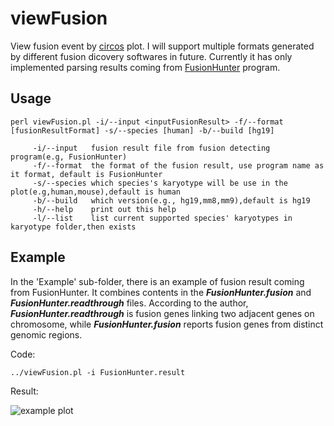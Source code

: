 viewFusion
==========

View fusion event by [circos](http://circos.ca/) plot. I will support multiple formats generated by 
different fusion dicovery softwares in future. Currently it has only implemented parsing results 
coming from [FusionHunter](http://bioen-compbio.bioen.illinois.edu/FusionHunter/) program.

Usage
----------------
```
perl viewFusion.pl -i/--input <inputFusionResult> -f/--format [fusionResultFormat] -s/--species [human] -b/--build [hg19]
   
     -i/--input   fusion result file from fusion detecting program(e.g, FusionHunter)
     -f/--format  the format of the fusion result, use program name as it format, default is FusionHunter
     -s/--species which species's karyotype will be use in the plot(e.g,human,mouse),default is human
     -b/--build   which version(e.g., hg19,mm8,mm9),default is hg19
     -h/--help    print out this help
     -l/--list    list current supported species' karyotypes in karyotype folder,then exists
```

Example
----------------------
In the 'Example' sub-folder, there is an example of fusion result coming from FusionHunter. 
It combines contents in the ***FusionHunter.fusion*** and ***FusionHunter.readthrough*** files. According to the author,
***FusionHunter.readthrough*** is fusion genes linking two adjacent genes on chromosome, while 
***FusionHunter.fusion*** reports fusion genes from distinct genomic regions.

Code:
```
../viewFusion.pl -i FusionHunter.result
```

Result:

![example plot](https://github.com/riverlee/viewFusion/raw/master/Example/circos-fusion.png)